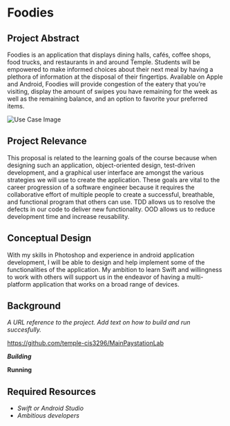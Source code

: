 # Foodies

## Project Abstract
Foodies is an application that displays dining halls, cafés, coffee shops, food trucks, and restaurants in and around Temple. Students will be empowered to make informed choices about their next meal by having a plethora of information at the disposal of their fingertips. Available on Apple and Android, Foodies will provide congestion of the eatery that you’re visiting, display the amount of swipes you have remaining for the week as well as the remaining balance, and an option to favorite your preferred items. 

![Use Case Image](StellaOwl_PayStation.png)

## Project Relevance
This proposal is related to the learning goals of the course because when designing such an application, object-oriented design, test-driven development, and a graphical user interface are amongst the various strategies we will use to create the application. These goals are vital to the career progression of a software engineer because it requires the collaborative effort of multiple people to create a successful, breathable, and functional program that others can use. TDD allows us to resolve the defects in our code to deliver new functionality. OOD allows us to reduce development time and increase reusability. 

## Conceptual Design
With my skills in Photoshop and experience in android application development, I will be able to design and help implement some of the functionalities of the application. My ambition to learn Swift and willingness to work with others will support us in the endeavor of having a multi-platform application that works on a broad range of devices.

## Background
_A URL reference to the project. Add text on how to build and run succesfully._ 

<https://github.com/temple-cis3296/MainPaystationLab>

***Building***


**Running**


## Required Resources
- _Swift or Android Studio_
- _Ambitious developers_
